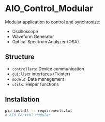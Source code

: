# AIO_Control_Modular

Modular application to control and synchronize:
- Oscilloscope
- Waveform Generator
- Optical Spectrum Analyzer (OSA)

## Structure
- `controllers`: Device communication
- `gui`: User interfaces (Tkinter)
- `models`: Data management
- `utils`: Helper functions

## Installation
```bash
pip install -r requirements.txt
# AIO_Control_Modular